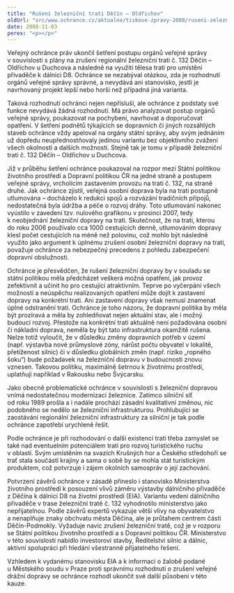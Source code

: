 ```yaml
---
title: "Rušení železniční trati Děčín – Oldřichov"
oldUrl: "src/www.ochrance.cz/aktualne/tiskove-zpravy-2008/ruseni-zeleznicni-trati-decin-oldrichov"
date: 2008-11-03
perex: "<p></p>"
---
```


<!-- imported from the old website -->

<p class="Nadpis1 perex">Veřejný ochránce práv ukončil šetření postupu orgánů veřejné správy v souvislosti s plány na zrušení regionální železniční trati č. 132 Děčín – Oldřichov u Duchcova a následně na využití tělesa trati pro umístění přivaděče k dálnici D8. Ochránce se nezabýval otázkou, zda je rozhodnutí orgánů veřejné správy správné, a nevydává ani stanovisko, jestli je navrhovaný projekt lepší nebo horší než případná jiná varianta. </p><p class="Nadpis1">Taková rozhodnutí ochránci nejen nepřísluší, ale ochránce z podstaty své funkce nevydává žádná rozhodnutí. Má právo analyzovat postup orgánů veřejné správy, poukazovat na pochybení, navrhovat a doporučovat opatření. V šetření podnětů týkajících se dopravních či jiných rozsáhlých staveb ochránce vždy apeloval na orgány státní správy, aby svým jednáním už dopředu neupřednostňovaly jedinou variantu bez objektivního zvážení všech okolností a dalších možností. Stejně tak je tomu v případě železniční trati č. 132 Děčín – Oldřichov u Duchcova.</p><p class="Normln-web">Již v průběhu šetření ochránce poukazoval na rozpor mezi Státní politikou životního prostředí a Dopravní politikou ČR na jedné straně a postupem veřejné správy, vrcholícím zastavením provozu na trati č. 132, na straně druhé. Jak ochránce zjistil, veřejná osobní doprava byla na trati postupně utlumována – docházelo k redukci spojů a rozvázání tradičních přípojů, nedostatečná byla údržba a péče o rozvoj dráhy. Toto utlumování nakonec vyústilo v zavedení tzv. nulového grafikonu v prosinci 2007, tedy k neobjednání železniční dopravy na trati. Skutečnost, že na trati, kterou do roku 2006 používalo cca 1000 cestujících denně, utlumováním dopravy klesl počet cestujících na méně než polovinu, což mohlo být následně využito jako argument k úplnému zrušení osobní železniční dopravy na trati, považuje ochránce za nebezpečný precedens z pohledu zabezpečení dopravní obslužnosti.</p><p class="Normln-web">Ochránce je přesvědčen, že rušení železniční dopravy by v souladu se státní politikou měla předcházet veškerá možná opatření, jak provoz zefektivnit a učinit ho pro cestující atraktivním. Teprve po vyčerpání všech možností a neúspěchu realizovaných opatření může dojít k zastavení dopravy na konkrétní trati. Ani zastavení dopravy však nemusí znamenat úplné odstranění trati. Ochránce je toho názoru, že dopravní politika by měla být prozíravá a měla by zohledňovat nejen aktuální stav, ale i možný budoucí rozvoj. Přestože na konkrétní trati aktuálně není požadována osobní či nákladní doprava, neměla by být tato infrastruktura okamžitě rušena. Nelze totiž vyloučit, že v důsledku změny dopravních potřeb v území (např. výstavba nové průmyslové zóny, nárůst počtu obyvatel v lokalitě, přetíženost silnic) či v důsledku globálních změn (např. riziko „ropného šoku“) bude požadavek na železniční dopravu v budoucnosti znovu vznesen. Takovou politiku, maximálně šetrnou k životnímu prostředí, uplatňují například v Rakousku nebo Švýcarsku.</p><p class="Normln-web">Jako obecně problematické ochránce v souvislosti s železniční dopravou vnímá nedostatečnou modernizaci železnice. Zatímco silniční síť od roku 1989 prošla a i nadále prochází zásadní kvalitativní změnou, nic podobného se nedělo se železniční infrastrukturou. Prohlubující se zaostávání regionální železniční infrastruktury za silniční je tak podle ochránce zapotřebí urychleně řešit.</p><p class="Normln-web">Podle ochránce je při rozhodování o další existenci trati třeba zamyslet se také nad eventuelním potenciálem trati pro rozvoj turistického ruchu v oblasti. Svým umístěním na svazích Krušných hor a Českého středohoří se trať stala součástí krajiny a sama o sobě by se mohla stát turistickým produktem, což potvrzuje i zájem okolních samospráv o její zachování.</p><p class="Normln-web">Potvrzení závěrů ochránce v zásadě přineslo i stanovisko Ministerstva životního prostředí k posouzení vlivů záměru výstavby dálničního přivaděče z Děčína k dálnici D8 na životní prostředí (EIA). Variantu vedení dálničního přivaděče v trase železniční tratě č. 132 vyhodnotilo ministerstvo jako nepřijatelnou. Podle závěrů expertů vykazuje větší vlivy na obyvatelstvo a nenaplňuje znaky obchvatu města Děčína, ale je průtahem centrem části Děčín-Podmokly. Vyžaduje navíc zrušení železniční tratě, což je v rozporu se Státní politikou životního prostředí a s Dopravní politikou ČR. Ministerstvo v této souvislosti nabídlo investorovi stavby, Ředitelství silnic a dálnic, aktivní spolupráci při hledání všestranně přijatelného řešení.</p><p class="Normln-web">Vzhledem k vydanému stanovisku EIA a k informaci o žalobě podané u Městského soudu v Praze proti správnímu rozhodnutí o zrušení veřejné drážní dopravy se ochránce rozhodl ukončit své další působení v této kauze.</p>
